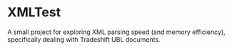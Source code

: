 XMLTest
=======

A small project for exploring XML parsing speed (and memory efficiency),
specifically dealing with Tradeshift UBL documents.

